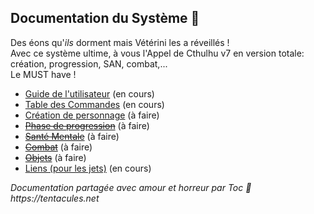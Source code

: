 ## Documentation du Système :squid:

Des éons qu'_ils_ dorment mais Vétérini les a réveillés !\
Avec ce système ultime, à vous l'Appel de Cthulhu v7 en version totale: création, progression, SAN, combat,...\
Le MUST have !

* [Guide de l'utilisateur](./users-guide.md) (en cours)
* [Table des Commandes](./commands_cheat_sheet.md) (en cours)
* [Création de personnage](./character_creation.md) (à faire)
* ~~[Phase de progression](./chardev.md)~~ (à faire)
* ~~[Santé Mentale](./sanity.md)~~ (à faire)
* ~~[Combat](./combat.md)~~ (à faire)
* ~~[Objets](./items.md)~~ (à faire)
* [Liens (pour les jets)](./links.md) (en cours)

_Documentation partagée avec amour et horreur par Toc :squid: https://tentacules.net_
